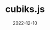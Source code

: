 ---
title: "cubiks.js"
description: "A web app to generate Rubik's Cube scrambles"
date: 2022-12-10
language: typescript
---